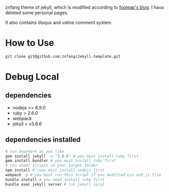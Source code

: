 znfang theme of jekyll, which is modified according to [fooleap's blog](https://blog.fooleap.org). I hava deleted some personal pages.

It also contains disqus and valine comment system.

# How to Use
```bash
git clone git@github.com:znfang/Jekyll-template.git
```

# Debug Local
## dependencies
- nodejs >= 8.9.0
- ruby > 2.6.0
- webpack 
- jekyll = v3.8.6
## dependencies installed
```bash
# run anywhere as you like
gem install jekyll -v "3.8.6" # you must install ruby first
gem install bundler # you must install ruby first
# run under srcipts in your target folder
npm install # ryou must install nodejs first 
webpack -p # you must run this script if you modified css and js file
bundle install # you need install ruby first
bundle exec jekyll server # run jekyll local
```
